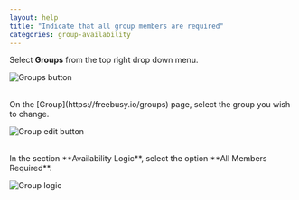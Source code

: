 ```yaml
---
layout: help
title: "Indicate that all group members are required"
categories: group-availability
---
```


Select **Groups** from the top right drop down menu.

![Groups button](https://imgur.com/nVDD9RT.png)

<br>
On the [Group](https://freebusy.io/groups) page, select the group you wish to change.

![Group edit button](https://imgur.com/8A2PSmr.png)

<br>
In the section **Availability Logic**, select the option **All Members Required**.

![Group logic](https://i.imgur.com/76h4Czr.png)
